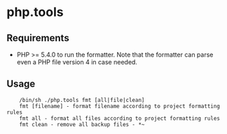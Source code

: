php.tools
=========

## Requirements 

- PHP >= 5.4.0 to run the formatter. Note that the formatter can parse even a PHP file version 4 in case needed. 

## Usage 

``` 
    /bin/sh ./php.tools fmt [all|file|clean] 
    fmt [filename] - format filename according to project formatting rules
	fmt all - format all files according to project formatting rules
	fmt clean - remove all backup files - *~
```

